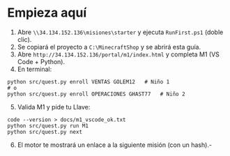 
# Empieza aquí

1) Abre `\\34.134.152.136\misiones\starter` y ejecuta `RunFirst.ps1` (doble clic).
2) Se copiará el proyecto a `C:\MinecraftShop` y se abrirá esta guía.
3) Abre `http://34.134.152.136/portal/m1/index.html` y completa M1 (VS Code + Python).
4) En terminal:
```
python src/quest.py enroll VENTAS GOLEM12   # Niño 1
# o
python src/quest.py enroll OPERACIONES GHAST77   # Niño 2
```
5) Valida M1 y pide tu Llave:
```
code --version > docs/m1_vscode_ok.txt
python src/quest.py run M1
python src/quest.py next
```
6) El motor te mostrará un enlace a la siguiente misión (con un hash).-
